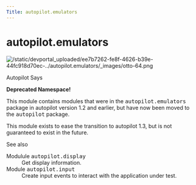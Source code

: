 ```yaml
---
Title: autopilot.emulators
---
```


# autopilot.emulators

<!-- Start Namespace Content -->
<span id="autopilot-emulators-backwards-compatibility-for-autopilot-v1-2"></span>
<img alt="/static/devportal_uploaded/ee7b7262-fe8f-4626-b39e-44fc918d70ec-../autopilot.emulators/_images/otto-64.png" src="https://developer.ubuntu.com/static/devportal_uploaded/ee7b7262-fe8f-4626-b39e-44fc918d70ec-../autopilot.emulators/_images/otto-64.png" />
<p class="first admonition-title">Autopilot Says</p>
<p><strong>Deprecated Namespace!</strong></p>
<p>This module contains modules that were in the <tt class="docutils literal"><span class="pre">autopilot.emulators</span></tt>
package in autopilot version 1.2 and earlier, but have now been moved to
the <tt class="docutils literal"><span class="pre">autopilot</span></tt> package.</p>
<p>This module exists to ease the transition to autopilot 1.3, but is not
guaranteed to exist in the future.</p>
<p class="first admonition-title">See also</p>
<dl class="last docutils">
<dt>Modulule <tt class="xref py py-mod docutils literal"><span class="pre">autopilot.display</span></tt></dt>
<dd>Get display information.</dd>
<dt>Module <tt class="xref py py-mod docutils literal"><span class="pre">autopilot.input</span></tt></dt>
<dd>Create input events to interact with the application under test.</dd>
</dl>
<!-- End Namespace Content -->
